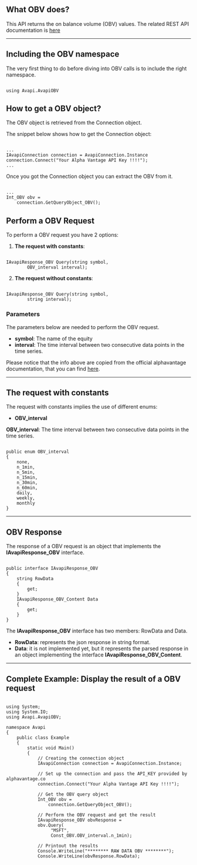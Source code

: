 ## What OBV does?
This API returns the on balance volume (OBV) values. The related REST API documentation is [here](https://www.alphavantage.co/documentation/#obv)  

***
## Including the OBV namespace
The very first thing to do before diving into OBV calls is to include the right namespace.  

```

using Avapi.AvapiOBV

```

## How to get a OBV object?
The OBV object is retrieved from the Connection object.  

The snippet below shows how to get the Connection object:
```

...
IAvapiConnection connection = AvapiConnection.Instance
connection.Connect("Your Alpha Vantage API Key !!!!");
...

```
Once you got the Connection object you can extract the OBV from it.
```

...
Int_OBV obv = 
	connection.GetQueryObject_OBV();

```

## Perform a OBV Request
To perform a OBV request you have 2 options:
1. **The request with constants**:

```

IAvapiResponse_OBV Query(string symbol,
		OBV_interval interval);

```  

2. **The request without constants**:

```

IAvapiResponse_OBV Query(string symbol,
		string interval);

```  

### Parameters
The parameters below are needed to perform the OBV request.  
* **symbol**: The name of the equity
* **interval**: The time interval between two consecutive data points in the time series.

Please notice that the info above are copied from the official alphavantage documentation, that you can find [here](https://www.alphavantage.co/documentation/).  

***
## The request with constants
The request with constants implies the use of different enums:
* **OBV_interval**

**OBV_interval**: The time interval between two consecutive data points in the time series.
```  

public enum OBV_interval
{
	none,
	n_1min,
	n_5min,
	n_15min,
	n_30min,
	n_60min,
	daily,
	weekly,
	monthly
}

```  
  

***
## OBV Response
The response of a OBV request is an object that implements the **IAvapiResponse_OBV** interface.
```

public interface IAvapiResponse_OBV
{
    string RowData
    {
        get;
    }
    IAvapiResponse_OBV_Content Data
    {
        get;
    }
}

```
The **IAvapiResponse_OBV** interface has two members: RowData and Data.
* **RowData**: represents the json response in string format.
* **Data**: it is not implemented yet, but it represents the parsed response in an object implementing the interface **IAvapiResponse_OBV_Content**.
  

***
## Complete Example: Display the result of a OBV request
```

using System;
using System.IO;
using Avapi.AvapiOBV;

namespace Avapi
{
    public class Example
    {
        static void Main()
        {
            // Creating the connection object
            IAvapiConnection connection = AvapiConnection.Instance;

            // Set up the connection and pass the API_KEY provided by alphavantage.co
            connection.Connect("Your Alpha Vantage API Key !!!!");

            // Get the OBV query object
            Int_OBV obv =
                connection.GetQueryObject_OBV();

            // Perform the OBV request and get the result
            IAvapiResponse_OBV obvResponse = 
            obv.Query(
                 "MSFT",
                 Const_OBV.OBV_interval.n_1min);

            // Printout the results
            Console.WriteLine("******** RAW DATA OBV ********");
            Console.WriteLine(obvResponse.RowData);

```
